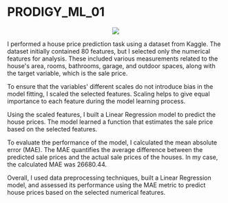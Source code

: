 # PRODIGY_ML_01
<p>
<p align="center">
  <img src="https://github.com/Stevenwaheed/PRODIGY_ML_01/assets/83607748/f77bafd1-76eb-49a3-a6f8-2c1d59aa344e">
</p>
  
I performed a house price prediction task using a dataset from Kaggle. 
The dataset initially contained 80 features, but I selected only the numerical features for analysis.
These included various measurements related to the house's area, rooms, bathrooms, garage, and outdoor spaces, along with the target variable, which is the sale price.

To ensure that the variables' different scales do not introduce bias in the model fitting, I scaled the selected features. 
Scaling helps to give equal importance to each feature during the model learning process.

Using the scaled features, I built a Linear Regression model to predict the house prices. 
The model learned a function that estimates the sale price based on the selected features.

To evaluate the performance of the model, I calculated the mean absolute error (MAE). 
The MAE quantifies the average difference between the predicted sale prices and the actual sale prices of the houses. 
In my case, the calculated MAE was 26680.44.

Overall, I used data preprocessing techniques, built a Linear Regression model, and assessed its performance using the MAE metric to predict house prices based on the selected numerical features.
</p>






